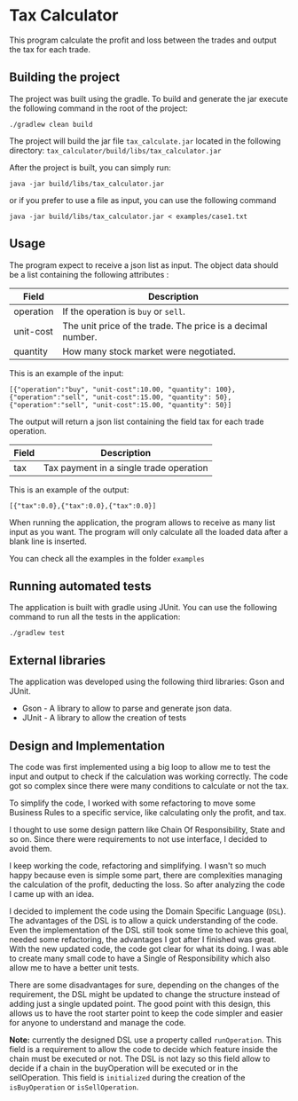 # Tax Calculator

This program calculate the profit and loss between the trades and output the tax for each trade.

## Building the project

The project was built using the gradle. To build and generate the jar execute the following command in the root of the project:

```
./gradlew clean build
```

The project will build the jar file `tax_calculate.jar` located in the following directory: `tax_calculator/build/libs/tax_calculator.jar`

After the project is built, you can simply run:

```
java -jar build/libs/tax_calculator.jar 
```

or if you prefer to use a file as input, you can use the following command

```
java -jar build/libs/tax_calculator.jar < examples/case1.txt
```

## Usage

The program expect to receive a json list as input. The object data should be a list containing the following attributes
:


| Field     | Description                                                 |
|-----------|-------------------------------------------------------------|
| operation | If the operation is `buy` or `sell`.                        |
| unit-cost | The unit price of the trade. The price is a decimal number. |
| quantity  | How many stock market were negotiated.                      |

This is an example of the input:

```
[{"operation":"buy", "unit-cost":10.00, "quantity": 100},{"operation":"sell", "unit-cost":15.00, "quantity": 50},{"operation":"sell", "unit-cost":15.00, "quantity": 50}]
``` 

The output will return a json list containing the field tax for each trade operation.

| Field | Description                             |
|-------|-----------------------------------------|
| tax   | Tax payment in a single trade operation |

This is an example of the output:

```
[{"tax":0.0},{"tax":0.0},{"tax":0.0}]
```

When running the application, the program allows to receive as many list input as you want. The program will only calculate all the loaded
data after a blank line is inserted.

You can check all the examples in the folder `examples`

## Running automated tests

The application is built with gradle using JUnit. You can use the following command to run all the tests in the application:

```
./gradlew test
```

## External libraries

The application was developed using the following third libraries: Gson and JUnit.

* Gson - A library to allow to parse and generate json data.
* JUnit - A library to allow the creation of tests

## Design and Implementation

The code was first implemented using a big loop to allow me to test the input and output to check if the calculation was working correctly.
The code got so complex since there were many conditions to calculate or not the tax.

To simplify the code, I worked with some refactoring to move some Business Rules to a specific service, like calculating only the profit,
and tax. 

I thought to use some design pattern like Chain Of Responsibility, State and so on. Since there were requirements to not use interface, I 
decided to avoid them.

I keep working the code, refactoring and simplifying. I wasn't so much happy because even is simple some part, there are complexities managing
the calculation of the profit, deducting the loss. So after analyzing the code I came up with an idea. 

I decided to implement the code using the Domain Specific Language (`DSL`). The advantages of the DSL is to allow a quick understanding of the code.
Even the implementation of the DSL still took some time to achieve this goal, needed some refactoring, the advantages I got after I finished was great. 
With the new updated code, the code got clear for what its doing. I was able to create many small code to have a Single of Responsibility which also 
allow me to have a better unit tests.  
 
There are some disadvantages for sure, depending on the changes of the requirement, the DSL might be updated to change the structure instead of adding
just a single updated point. The good point with this design, this allows us to have the root starter point to keep the code simpler and easier for anyone 
to understand and manage the code. 

**Note:** currently the designed DSL use a property called `runOperation`. This field is a requirement to allow the code to decide which feature inside 
the chain must be executed or not. The DSL is not lazy so this field allow to decide if a chain in the buyOperation will be executed or in the sellOperation.
This field is `initialized` during the creation of the `isBuyOperation` or `isSellOperation`.